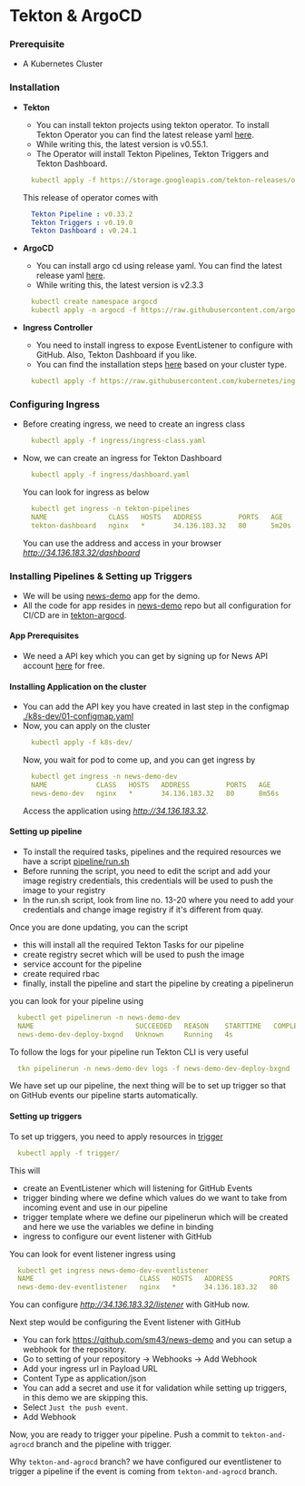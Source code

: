 # Tekton & ArgoCD

### Prerequisite

* A Kubernetes Cluster

### Installation

* **Tekton** 
  * You can install tekton projects using tekton operator. To install Tekton Operator you can find the latest release yaml [here](https://github.com/tektoncd/operator/releases).
  * While writing this, the latest version is v0.55.1.
  * The Operator will install Tekton Pipelines, Tekton Triggers and Tekton Dashboard.
  ```yaml
    kubectl apply -f https://storage.googleapis.com/tekton-releases/operator/previous/v0.55.1/release.yaml
  ```
  This release of operator comes with
  ```yaml
    Tekton Pipeline : v0.33.2
    Tekton Triggers : v0.19.0
    Tekton Dashboard : v0.24.1
  ```

* **ArgoCD**
  * You can install argo cd using release yaml. You can find the latest release yaml [here](https://github.com/argoproj/argo-cd/releases).
  * While writing this, the latest version is v2.3.3
  ```yaml
    kubectl create namespace argocd
    kubectl apply -n argocd -f https://raw.githubusercontent.com/argoproj/argo-cd/v2.3.3/manifests/ha/install.yaml
  ```

* **Ingress Controller**
  * You need to install ingress to expose EventListener to configure with GitHub. Also, Tekton Dashboard if you like.
  * You can find the installation steps [here](https://kubernetes.github.io/ingress-nginx/deploy/) based on your cluster type.
  ```yaml
    kubectl apply -f https://raw.githubusercontent.com/kubernetes/ingress-nginx/controller-v1.1.3/deploy/static/provider/cloud/deploy.yaml
  ```

### Configuring Ingress 

* Before creating ingress, we need to create an ingress class
  ```yaml
    kubectl apply -f ingress/ingress-class.yaml
  ```

* Now, we can create an ingress for Tekton Dashboard
  ```yaml
    kubectl apply -f ingress/dashboard.yaml 
  ```
  You can look for ingress as below
  ```yaml
    kubectl get ingress -n tekton-pipelines 
    NAME               CLASS   HOSTS   ADDRESS         PORTS   AGE
    tekton-dashboard   nginx   *       34.136.183.32   80      5m20s
  ```
  You can use the address and access in your browser _http://34.136.183.32/dashboard_

### Installing Pipelines & Setting up Triggers

* We will be using [news-demo](https://github.com/sm43/news-demo) app for the demo.
* All the code for app resides in [news-demo](https://github.com/sm43/news-demo) repo but all configuration for CI/CD are in [tekton-argocd](https://github.com/sm43/tekton-argocd).

#### App Prerequisites

* We need a API key which you can get by signing up for News API account [here](https://newsapi.org/register) for free.
 
#### Installing Application on the cluster

* You can add the API key you have created in last step in the configmap [./k8s-dev/01-configmap.yaml](./k8s-dev/01-configmap.yaml) 
* Now, you can apply on the cluster
  ```yaml
    kubectl apply -f k8s-dev/
  ```
  Now, you wait for pod to come up, and you can get ingress by
  ```yaml
    kubectl get ingress -n news-demo-dev 
    NAME            CLASS   HOSTS   ADDRESS         PORTS   AGE
    news-demo-dev   nginx   *       34.136.183.32   80      8m56s
  ```
  Access the application using _http://34.136.183.32_.

#### Setting up pipeline

* To install the required tasks, pipelines and the required resources we have a script [pipeline/run.sh](./pipeline/run.sh)
* Before running the script, you need to edit the script and add your image registry credentials, this credentials will be used to push the image to your registry
* In the run.sh script, look from line no. 13-20 where you need to add your credentials and change image registry if it's different from quay.

Once you are done updating, you can the script
* this will install all the required Tekton Tasks for our pipeline
* create registry secret which will be used to push the image
* service account for the pipeline
* create required rbac
* finally, install the pipeline and start the pipeline by creating a pipelinerun

you can look for your pipeline using
```yaml
  kubectl get pipelinerun -n news-demo-dev
  NAME                         SUCCEEDED   REASON    STARTTIME   COMPLETIONTIME
  news-demo-dev-deploy-bxgnd   Unknown     Running   4s
```
To follow the logs for your pipeline run Tekton CLI is very useful
```yaml
  tkn pipelinerun -n news-demo-dev logs -f news-demo-dev-deploy-bxgnd
```
We have set up our pipeline, the next thing will be to set up trigger so that on GitHub events our pipeline starts automatically.

#### Setting up triggers

To set up triggers, you need to apply resources in [trigger](./trigger)
```yaml
  kubectl apply -f trigger/
```
This will
* create an EventListener which will listening for GitHub Events
* trigger binding where we define which values do we want to take from incoming event and use in our pipeline
* trigger template where we define our pipelinerun which will be created and here we use the variables we define in binding
* ingress to configure our event listener with GitHub

You can look for event listener ingress using
```yaml
  kubectl get ingress news-demo-dev-eventlistener
  NAME                          CLASS   HOSTS   ADDRESS         PORTS   AGE
  news-demo-dev-eventlistener   nginx   *       34.136.183.32   80      49s
```
You can configure _http://34.136.183.32/listener_ with GitHub now.

Next step would be configuring the Event listener with GitHub
* You can fork https://github.com/sm43/news-demo and you can setup a webhook for the repository.
* Go to setting of your repository -> Webhooks -> Add Webhook 
* Add your ingress url in Payload URL
* Content Type as application/json
* You can add a secret and use it for validation while setting up triggers, in this demo we are skipping this.
* Select `Just the push event`. 
* Add Webhook

Now, you are ready to trigger your pipeline. Push a commit to `tekton-and-agrocd` branch and the pipeline with trigger.

Why `tekton-and-agrocd` branch?
we have configured our eventlistener to trigger a pipeline if the event is coming from `tekton-and-agrocd` branch.